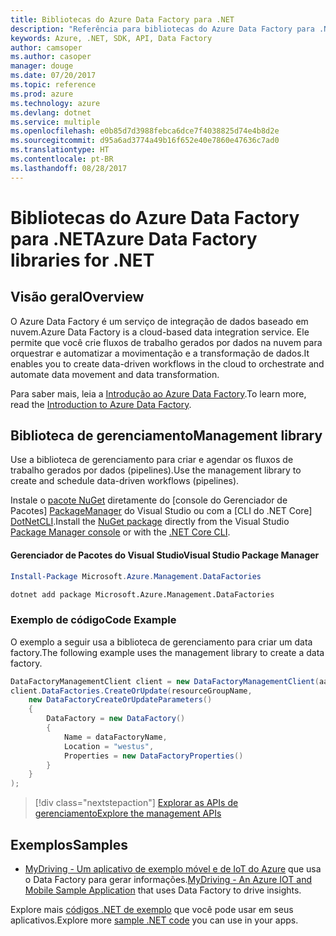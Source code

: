 ```yaml
---
title: Bibliotecas do Azure Data Factory para .NET
description: "Referência para bibliotecas do Azure Data Factory para .NET"
keywords: Azure, .NET, SDK, API, Data Factory
author: camsoper
ms.author: casoper
manager: douge
ms.date: 07/20/2017
ms.topic: reference
ms.prod: azure
ms.technology: azure
ms.devlang: dotnet
ms.service: multiple
ms.openlocfilehash: e0b85d7d3988febca6dce7f4038825d74e4b8d2e
ms.sourcegitcommit: d95a6ad3774a49b16f652e40e7860e47636c7ad0
ms.translationtype: HT
ms.contentlocale: pt-BR
ms.lasthandoff: 08/28/2017
---
```

# <a name="azure-data-factory-libraries-for-net"></a><span data-ttu-id="bfbfe-104">Bibliotecas do Azure Data Factory para .NET</span><span class="sxs-lookup"><span data-stu-id="bfbfe-104">Azure Data Factory libraries for .NET</span></span>

## <a name="overview"></a><span data-ttu-id="bfbfe-105">Visão geral</span><span class="sxs-lookup"><span data-stu-id="bfbfe-105">Overview</span></span>

<span data-ttu-id="bfbfe-106">O Azure Data Factory é um serviço de integração de dados baseado em nuvem.</span><span class="sxs-lookup"><span data-stu-id="bfbfe-106">Azure Data Factory is a cloud-based data integration service.</span></span> <span data-ttu-id="bfbfe-107">Ele permite que você crie fluxos de trabalho gerados por dados na nuvem para orquestrar e automatizar a movimentação e a transformação de dados.</span><span class="sxs-lookup"><span data-stu-id="bfbfe-107">It enables you to create data-driven workflows in the cloud to orchestrate and automate data movement and data transformation.</span></span>

<span data-ttu-id="bfbfe-108">Para saber mais, leia a [Introdução ao Azure Data Factory](/azure/data-factory/data-factory-introduction).</span><span class="sxs-lookup"><span data-stu-id="bfbfe-108">To learn more, read the [Introduction to Azure Data Factory](/azure/data-factory/data-factory-introduction).</span></span>

## <a name="management-library"></a><span data-ttu-id="bfbfe-109">Biblioteca de gerenciamento</span><span class="sxs-lookup"><span data-stu-id="bfbfe-109">Management library</span></span>

<span data-ttu-id="bfbfe-110">Use a biblioteca de gerenciamento para criar e agendar os fluxos de trabalho gerados por dados (pipelines).</span><span class="sxs-lookup"><span data-stu-id="bfbfe-110">Use the management library to create and schedule data-driven workflows (pipelines).</span></span>

<span data-ttu-id="bfbfe-111">Instale o [pacote NuGet](https://www.nuget.org/packages/Microsoft.Azure.Management.DataFactories) diretamente do [console do Gerenciador de Pacotes] [ PackageManager] do Visual Studio ou com a [CLI do .NET Core] [DotNetCLI].</span><span class="sxs-lookup"><span data-stu-id="bfbfe-111">Install the [NuGet package](https://www.nuget.org/packages/Microsoft.Azure.Management.DataFactories) directly from the Visual Studio [Package Manager console][PackageManager] or with the [.NET Core CLI][DotNetCLI].</span></span>

#### <a name="visual-studio-package-manager"></a><span data-ttu-id="bfbfe-112">Gerenciador de Pacotes do Visual Studio</span><span class="sxs-lookup"><span data-stu-id="bfbfe-112">Visual Studio Package Manager</span></span>

```powershell
Install-Package Microsoft.Azure.Management.DataFactories
```

```bash
dotnet add package Microsoft.Azure.Management.DataFactories
```

### <a name="code-example"></a><span data-ttu-id="bfbfe-113">Exemplo de código</span><span class="sxs-lookup"><span data-stu-id="bfbfe-113">Code Example</span></span>

<span data-ttu-id="bfbfe-114">O exemplo a seguir usa a biblioteca de gerenciamento para criar um data factory.</span><span class="sxs-lookup"><span data-stu-id="bfbfe-114">The following example uses the management library to create a data factory.</span></span>

```csharp
DataFactoryManagementClient client = new DataFactoryManagementClient(aadTokenCredentials, resourceManagerUri);
client.DataFactories.CreateOrUpdate(resourceGroupName,
    new DataFactoryCreateOrUpdateParameters()
    {
        DataFactory = new DataFactory()
        {
            Name = dataFactoryName,
            Location = "westus",
            Properties = new DataFactoryProperties()
        }
    }
);
```

> [!div class="nextstepaction"]
> [<span data-ttu-id="bfbfe-115">Explorar as APIs de gerenciamento</span><span class="sxs-lookup"><span data-stu-id="bfbfe-115">Explore the management APIs</span></span>](/dotnet/api/overview/azure/datafactories/management)

## <a name="samples"></a><span data-ttu-id="bfbfe-116">Exemplos</span><span class="sxs-lookup"><span data-stu-id="bfbfe-116">Samples</span></span>

* <span data-ttu-id="bfbfe-117">[MyDriving - Um aplicativo de exemplo móvel e de IoT do Azure](https://azure.microsoft.com/resources/samples/mydriving/) que usa o Data Factory para gerar informações.</span><span class="sxs-lookup"><span data-stu-id="bfbfe-117">[MyDriving - An Azure IOT and Mobile Sample Application](https://azure.microsoft.com/resources/samples/mydriving/) that uses Data Factory to drive insights.</span></span>

<span data-ttu-id="bfbfe-118">Explore mais [códigos .NET de exemplo](https://azure.microsoft.com/resources/samples/?platform=dotnet) que você pode usar em seus aplicativos.</span><span class="sxs-lookup"><span data-stu-id="bfbfe-118">Explore more [sample .NET code](https://azure.microsoft.com/resources/samples/?platform=dotnet) you can use in your apps.</span></span>

[PackageManager]: https://docs.microsoft.com/nuget/tools/package-manager-console
[DotNetCLI]: https://docs.microsoft.com/dotnet/core/tools/dotnet-add-package
